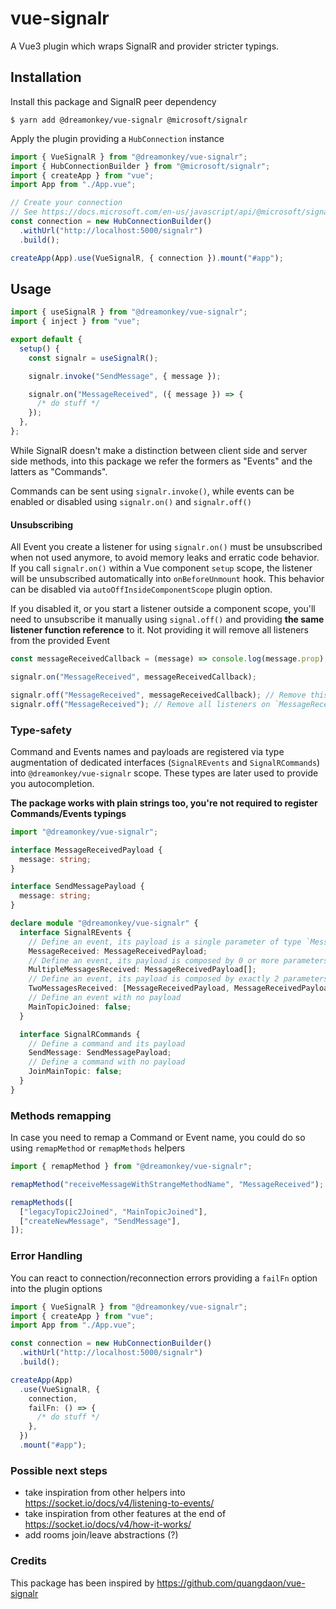 # vue-signalr

A Vue3 plugin which wraps SignalR and provider stricter typings.

## Installation

Install this package and SignalR peer dependency

`$ yarn add @dreamonkey/vue-signalr @microsoft/signalr`

Apply the plugin providing a `HubConnection` instance

```ts
import { VueSignalR } from "@dreamonkey/vue-signalr";
import { HubConnectionBuilder } from "@microsoft/signalr";
import { createApp } from "vue";
import App from "./App.vue";

// Create your connection
// See https://docs.microsoft.com/en-us/javascript/api/@microsoft/signalr/hubconnectionbuilder
const connection = new HubConnectionBuilder()
  .withUrl("http://localhost:5000/signalr")
  .build();

createApp(App).use(VueSignalR, { connection }).mount("#app");
```

## Usage

```ts
import { useSignalR } from "@dreamonkey/vue-signalr";
import { inject } from "vue";

export default {
  setup() {
    const signalr = useSignalR();

    signalr.invoke("SendMessage", { message });

    signalr.on("MessageReceived", ({ message }) => {
      /* do stuff */
    });
  },
};
```

While SignalR doesn't make a distinction between client side and server side methods, into this package we refer the formers as "Events" and the latters as "Commands".

Commands can be sent using `signalr.invoke()`, while events can be enabled or disabled using `signalr.on()` and `signalr.off()`

<!-- TODO: explain `skip` and `once` -->

#### Unsubscribing

All Event you create a listener for using `signalr.on()` must be unsubscribed when not used anymore, to avoid memory leaks and erratic code behavior.
If you call `signalr.on()` within a Vue component `setup` scope, the listener will be unsubscribed automatically into `onBeforeUnmount` hook.
This behavior can be disabled via `autoOffInsideComponentScope` plugin option.

If you disabled it, or you start a listener outside a component scope, you'll need to unsubscribe it manually using `signal.off()` and providing **the same listener function reference** to it.
Not providing it will remove all listeners from the provided Event

```ts
const messageReceivedCallback = (message) => console.log(message.prop);

signalr.on("MessageReceived", messageReceivedCallback);

signalr.off("MessageReceived", messageReceivedCallback); // Remove this listener
signalr.off("MessageReceived"); // Remove all listeners on `MessageReceived` event
```

### Type-safety

Command and Events names and payloads are registered via type augmentation of dedicated interfaces (`SignalREvents` and `SignalRCommands`) into `@dreamonkey/vue-signalr` scope.
These types are later used to provide you autocompletion.

**The package works with plain strings too, you're not required to register Commands/Events typings**

```ts
import "@dreamonkey/vue-signalr";

interface MessageReceivedPayload {
  message: string;
}

interface SendMessagePayload {
  message: string;
}

declare module "@dreamonkey/vue-signalr" {
  interface SignalREvents {
    // Define an event, its payload is a single parameter of type `MessageReceivedPayload`
    MessageReceived: MessageReceivedPayload;
    // Define an event, its payload is composed by 0 or more parameters of type `MessageReceivedPayload`
    MultipleMessagesReceived: MessageReceivedPayload[];
    // Define an event, its payload is composed by exactly 2 parameters of type `MessageReceivedPayload`
    TwoMessagesReceived: [MessageReceivedPayload, MessageReceivedPayload];
    // Define an event with no payload
    MainTopicJoined: false;
  }

  interface SignalRCommands {
    // Define a command and its payload
    SendMessage: SendMessagePayload;
    // Define a command with no payload
    JoinMainTopic: false;
  }
}
```

### Methods remapping

In case you need to remap a Command or Event name, you could do so using `remapMethod` or `remapMethods` helpers

```ts
import { remapMethod } from "@dreamonkey/vue-signalr";

remapMethod("receiveMessageWithStrangeMethodName", "MessageReceived");

remapMethods([
  ["legacyTopic2Joined", "MainTopicJoined"],
  ["createNewMessage", "SendMessage"],
]);
```

### Error Handling

You can react to connection/reconnection errors providing a `failFn` option into the plugin options

```ts
import { VueSignalR } from "@dreamonkey/vue-signalr";
import { createApp } from "vue";
import App from "./App.vue";

const connection = new HubConnectionBuilder()
  .withUrl("http://localhost:5000/signalr")
  .build();

createApp(App)
  .use(VueSignalR, {
    connection,
    failFn: () => {
      /* do stuff */
    },
  })
  .mount("#app");
```

### Possible next steps

- take inspiration from other helpers into https://socket.io/docs/v4/listening-to-events/
- take inspiration from other features at the end of https://socket.io/docs/v4/how-it-works/
- add rooms join/leave abstractions (?)

### Credits

This package has been inspired by https://github.com/quangdaon/vue-signalr

